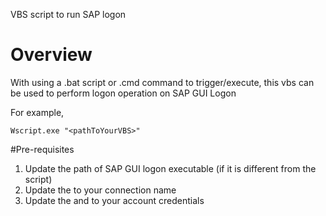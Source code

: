 VBS script to run SAP logon

# Overview

With using a .bat script or .cmd command to trigger/execute, this vbs can be used to perform logon operation on SAP GUI Logon

For example,
```
Wscript.exe "<pathToYourVBS>"
```

#Pre-requisites

1. Update the path of SAP GUI logon executable (if it is different from the script)
2. Update the <YourConnectionName> to your connection name
3. Update the <YourUsername> and <YourPassword> to your account credentials


